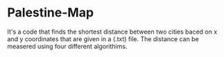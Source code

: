 # Palestine-Map
It's a code that finds the shortest distance between two cities baced on x and y coordinates that are given in a (.txt) file. The distance can be measered using four different algorithims.
